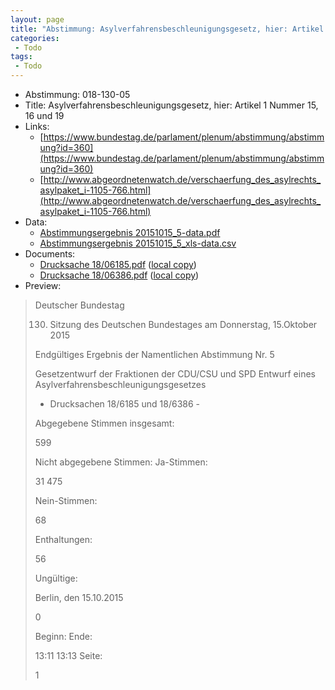 ```yaml
---
layout: page
title: "Abstimmung: Asylverfahrensbeschleunigungsgesetz, hier: Artikel 1 Nummer 15, 16 und 19"
categories:
 - Todo
tags:
 - Todo
---
```


* Abstimmung: 018-130-05
* Title: Asylverfahrensbeschleunigungsgesetz, hier: Artikel 1 Nummer 15, 16 und 19
* Links: 
    * [https://www.bundestag.de/parlament/plenum/abstimmung/abstimmung?id=360](https://www.bundestag.de/parlament/plenum/abstimmung/abstimmung?id=360)
    * [http://www.abgeordnetenwatch.de/verschaerfung_des_asylrechts_asylpaket_i-1105-766.html](http://www.abgeordnetenwatch.de/verschaerfung_des_asylrechts_asylpaket_i-1105-766.html)
* Data: 
    * [Abstimmungsergebnis 20151015_5-data.pdf](/res/abstimmungsliste/20151015_5-data.pdf)
    * [Abstimmungsergebnis 20151015_5_xls-data.csv](/res/abstimmungsliste/analyses/20151015_5_xls-data.csv)
* Documents: 
    * [Drucksache 18/06185.pdf](http://dip21.bundestag.de/dip21/btd/18/061/1806185.pdf) ([local copy](/res/abstimmungsdaten/018-130-05/1806185.pdf))
    * [Drucksache 18/06386.pdf](http://dip21.bundestag.de/dip21/btd/18/063/1806386.pdf) ([local copy](/res/abstimmungsdaten/018-130-05/1806386.pdf))
* Preview: 
> Deutscher Bundestag
> 
> 130. Sitzung des Deutschen Bundestages
> am Donnerstag, 15.Oktober 2015
> 
> Endgültiges Ergebnis der Namentlichen Abstimmung Nr. 5
> 
> Gesetzentwurf der Fraktionen der CDU/CSU und SPD
> Entwurf eines Asylverfahrensbeschleunigungsgesetzes
> - Drucksachen 18/6185 und 18/6386 -
> 
> Abgegebene Stimmen insgesamt:
> 
> 599
> 
> Nicht abgegebene Stimmen:
> Ja-Stimmen:
> 
> 31
> 475
> 
> Nein-Stimmen:
> 
> 68
> 
> Enthaltungen:
> 
> 56
> 
> Ungültige:
> 
> Berlin, den 15.10.2015
> 
> 0
> 
> Beginn:
> Ende:
> 
> 13:11
> 13:13
> Seite:
> 
> 1
> 
> 
